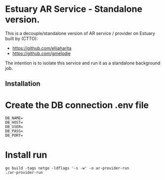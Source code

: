 # Estuary AR Service - Standalone version.

This is a decouple/standalone version of AR service / provider on Estuary built by (CTTO):
- https://github.com/elijaharita 
- https://github.com/gmelodie

The intention is to isolate this service and run it as a standalone background job.

## Installation
# Create the DB connection .env file

```
DB_NAME=
DB_HOST=
DB_USER=
DB_PASS=
DB_PORT=
```

# Install run
```
go build -tags netgo -ldflags '-s -w' -o ar-provider-run
./ar-provider-run
```
